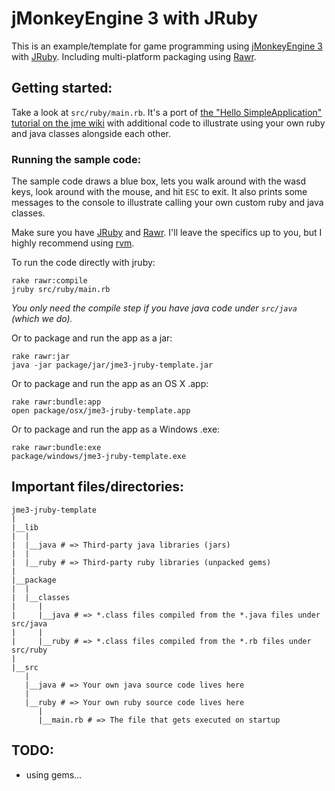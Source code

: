 # jMonkeyEngine 3 with JRuby

This is an example/template for game programming using [jMonkeyEngine 3][1]
with [JRuby][2]. Including multi-platform packaging using [Rawr][3].

[1]: http://jmonkeyengine.com/
[2]: http://www.jruby.org/
[3]: http://rawr.rubyforge.org/

## Getting started:

Take a look at `src/ruby/main.rb`. It's a port of
[the "Hello SimpleApplication" tutorial on the jme wiki](http://jmonkeyengine.org/wiki/doku.php/jme3:beginner:hello_simpleapplication)
with additional code to illustrate using your own ruby and java classes alongside each other.

### Running the sample code:

The sample code draws a blue box, lets you walk around with the wasd keys,
look around with the mouse, and hit `ESC` to exit. It also prints some
messages to the console to illustrate calling your own custom ruby and java
classes.

Make sure you have [JRuby][1] and [Rawr][3]. I'll leave the specifics up to you,
but I highly recommend using [rvm](https://rvm.beginrescueend.com/).

To run the code directly with jruby:

    rake rawr:compile
    jruby src/ruby/main.rb
    
*You only need the compile step if you have java code under `src/java` (which we do).*

Or to package and run the app as a jar:

    rake rawr:jar
    java -jar package/jar/jme3-jruby-template.jar

Or to package and run the app as an OS X .app:

    rake rawr:bundle:app
    open package/osx/jme3-jruby-template.app
    
Or to package and run the app as a Windows .exe:

    rake rawr:bundle:exe
    package/windows/jme3-jruby-template.exe

## Important files/directories:

    jme3-jruby-template
    |
    |__lib
    |  |
    |  |__java # => Third-party java libraries (jars)
    |  |
    |  |__ruby # => Third-party ruby libraries (unpacked gems)
    |
    |__package
    |  |
    |  |__classes
    |     |
    |     |__java # => *.class files compiled from the *.java files under src/java
    |     |
    |     |__ruby # => *.class files compiled from the *.rb files under src/ruby
    |
    |__src
       |
       |__java # => Your own java source code lives here
       |
       |__ruby # => Your own ruby source code lives here
          |
          |__main.rb # => The file that gets executed on startup

## TODO:

* using gems...
